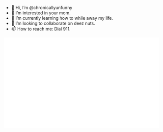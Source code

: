 - 👋 Hi, I’m @chronicallyunfunny
- 👀 I’m interested in your mom.
- 🌱 I’m currently learning how to while away my life.
- 💞️ I’m looking to collaborate on deez nuts.
- 📫 How to reach me: Dial 911.

<img src = https://raw.githubusercontent.com/chronicallyunfunny/github-stats/cb6a3f5f49452915985fbc6ec08a56ec77b95704/generated/languages.svg>
